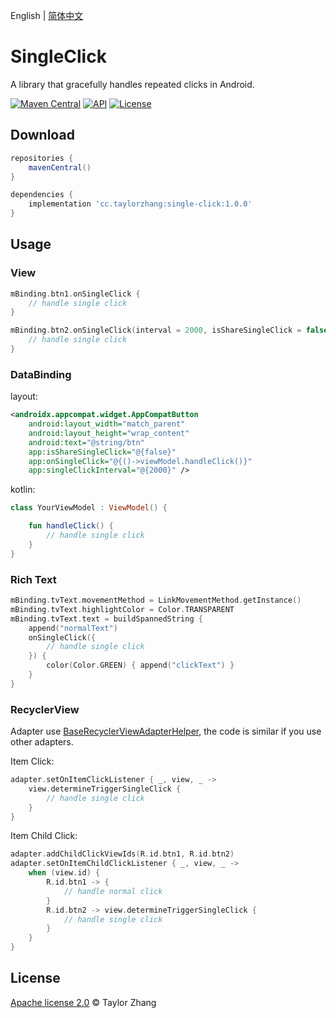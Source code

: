 English | [简体中文](README_CN.md)

# SingleClick

A library that gracefully handles repeated clicks in Android.

[![Maven Central](https://img.shields.io/maven-central/v/cc.taylorzhang/single-click.svg?style=flat)](https://search.maven.org/artifact/cc.taylorzhang/single-click)
[![API](https://img.shields.io/badge/API-14%2B-brightgreen.svg?style=flat)](https://android-arsenal.com/api?level=14)
[![License](https://img.shields.io/badge/License-Apache--2.0-brightgreen.svg?style=flat)](LICENSE)

## Download

```groovy
repositories {
    mavenCentral()
}

dependencies {
    implementation 'cc.taylorzhang:single-click:1.0.0'
}
```

## Usage

### View

```kotlin
mBinding.btn1.onSingleClick {
    // handle single click
}

mBinding.btn2.onSingleClick(interval = 2000, isShareSingleClick = false) {
    // handle single click
}
```

### DataBinding

layout:

```xml
<androidx.appcompat.widget.AppCompatButton
    android:layout_width="match_parent"
    android:layout_height="wrap_content"
    android:text="@string/btn"
    app:isShareSingleClick="@{false}"
    app:onSingleClick="@{()->viewModel.handleClick()}"
    app:singleClickInterval="@{2000}" />
```

kotlin:

```kotlin
class YourViewModel : ViewModel() {

    fun handleClick() {
        // handle single click
    }
}
```

### Rich Text

```kotlin
mBinding.tvText.movementMethod = LinkMovementMethod.getInstance()
mBinding.tvText.highlightColor = Color.TRANSPARENT
mBinding.tvText.text = buildSpannedString {
    append("normalText")
    onSingleClick({
        // handle single click
    }) {
        color(Color.GREEN) { append("clickText") }
    }
}
```

### RecyclerView

Adapter use [BaseRecyclerViewAdapterHelper](https://github.com/CymChad/BaseRecyclerViewAdapterHelper), the code is similar if you use other adapters.

Item Click:

```kotlin
adapter.setOnItemClickListener { _, view, _ ->
    view.determineTriggerSingleClick {
        // handle single click
    }
}
```

Item Child Click:

```kotlin
adapter.addChildClickViewIds(R.id.btn1, R.id.btn2)
adapter.setOnItemChildClickListener { _, view, _ ->
    when (view.id) {
        R.id.btn1 -> {
            // handle normal click
        }
        R.id.btn2 -> view.determineTriggerSingleClick {
            // handle single click
        }
    }
}
```

## License

[Apache license 2.0](LICENSE) © Taylor Zhang
